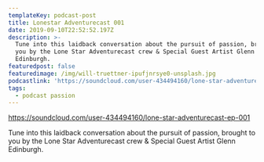 ```yaml
---
templateKey: podcast-post
title: Lonestar Adventurecast 001
date: 2019-09-10T22:52:52.197Z
description: >-
  Tune into this laidback conversation about the pursuit of passion, brought to
  you by the Lone Star Adventurecast crew & Special Guest Artist Glenn
  Edinburgh.
featuredpost: false
featuredimage: /img/will-truettner-ipufjnrsye0-unsplash.jpg
podcastlink: 'https://soundcloud.com/user-434494160/lone-star-adventurecast-ep-001'
tags:
  - podcast passion
---
```

https://soundcloud.com/user-434494160/lone-star-adventurecast-ep-001

Tune into this laidback conversation about the pursuit of passion, brought to you by the Lone Star Adventurecast crew & Special Guest Artist Glenn Edinburgh.
